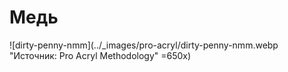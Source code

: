 # Медь

![dirty-penny-nmm](../_images/pro-acryl/dirty-penny-nmm.webp "Источник: Pro Acryl Methodology" =650x)
